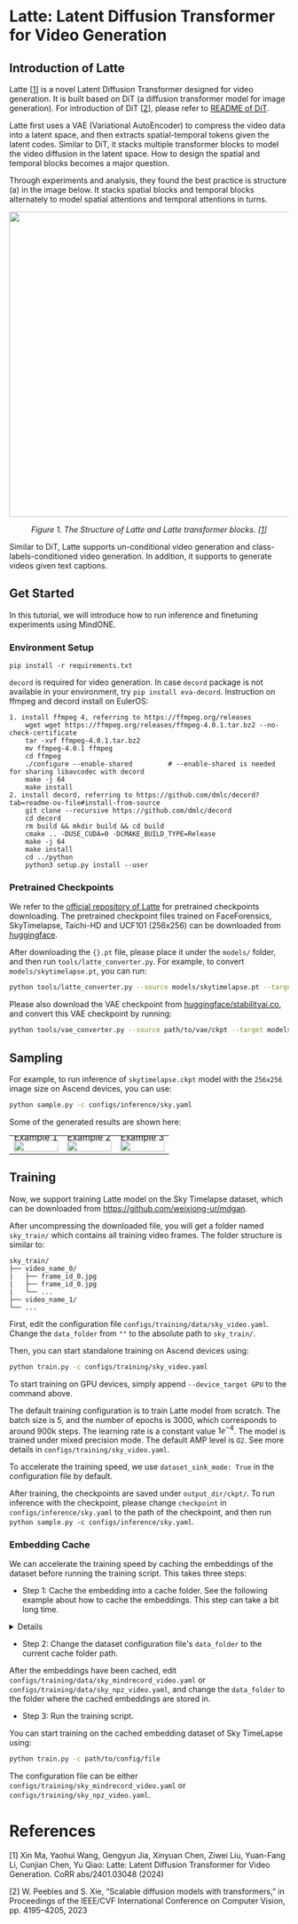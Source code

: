 # Latte: Latent Diffusion Transformer for Video Generation

## Introduction of Latte

Latte [<a href="#references">1</a>] is a novel Latent Diffusion Transformer designed for video generation. It is built based on DiT (a diffusion transformer model for image generation). For introduction of DiT [<a href="#references">2</a>], please refer to [README of DiT](../dit/README.md).

Latte first uses a VAE (Variational AutoEncoder) to compress the video data into a latent space, and then extracts spatial-temporal tokens given the latent codes. Similar to DiT, it stacks multiple transformer blocks to model the video diffusion in the latent space. How to design the spatial and temporal blocks becomes a major question.

Through experiments and analysis, they found the best practice is structure (a) in the image below. It stacks spatial blocks and temporal blocks alternately to model spatial attentions and temporal attentions in turns.


<p align="center">
  <img src="https://raw.githubusercontent.com/Vchitect/Latte/9ededbe590a5439b6e7013d00fbe30e6c9b674b8/visuals/architecture.svg" width=550 />
</p>
<p align="center">
  <em> Figure 1. The Structure of Latte and Latte transformer blocks. [<a href="#references">1</a>] </em>
</p>

Similar to DiT, Latte supports un-conditional video generation and class-labels-conditioned video generation. In addition, it supports to generate videos given text captions.


## Get Started
In this tutorial, we will introduce how to run inference and finetuning experiments using MindONE.

### Environment Setup

```
pip install -r requirements.txt
```

`decord` is required for video generation. In case `decord` package is not available in your environment, try `pip install eva-decord`.
Instruction on ffmpeg and decord install on EulerOS:
```
1. install ffmpeg 4, referring to https://ffmpeg.org/releases
    wget wget https://ffmpeg.org/releases/ffmpeg-4.0.1.tar.bz2 --no-check-certificate
    tar -xvf ffmpeg-4.0.1.tar.bz2
    mv ffmpeg-4.0.1 ffmpeg
    cd ffmpeg
    ./configure --enable-shared         # --enable-shared is needed for sharing libavcodec with decord
    make -j 64
    make install
2. install decord, referring to https://github.com/dmlc/decord?tab=readme-ov-file#install-from-source
    git clone --recursive https://github.com/dmlc/decord
    cd decord
    rm build && mkdir build && cd build
    cmake .. -DUSE_CUDA=0 -DCMAKE_BUILD_TYPE=Release
    make -j 64
    make install
    cd ../python
    python3 setup.py install --user
```

### Pretrained Checkpoints

We refer to the [official repository of Latte](https://github.com/Vchitect/Latte/tree/main) for pretrained checkpoints downloading. The pretrained checkpoint files trained on FaceForensics, SkyTimelapse, Taichi-HD and UCF101 (256x256) can be downloaded from [huggingface](https://huggingface.co/maxin-cn/Latte/tree/main).

After downloading the `{}.pt` file, please place it under the `models/` folder, and then run `tools/latte_converter.py`. For example, to convert `models/skytimelapse.pt`, you can run:
```bash
python tools/latte_converter.py --source models/skytimelapse.pt --target models/skytimelapse.ckpt
```

Please also download the VAE checkpoint from [huggingface/stabilityai.co](https://huggingface.co/stabilityai/sd-vae-ft-mse/tree/main), and convert this VAE checkpoint by running:
```bash
python tools/vae_converter.py --source path/to/vae/ckpt --target models/sd-vae-ft-mse.ckpt
```

## Sampling

For example, to run inference of `skytimelapse.ckpt` model with the `256x256` image size on Ascend devices, you can use:
```bash
python sample.py -c configs/inference/sky.yaml
```

Some of the generated results are shown here:
<table class="center">
    <tr style="line-height: 0">
    <td width=33% style="border: none; text-align: center">Example 1</td>
    <td width=33% style="border: none; text-align: center">Example 2</td>
    <td width=33% style="border: none; text-align: center">Example 3</td>
    </tr>
    <tr>
    <td width=33% style="border: none"><img src="https://raw.githubusercontent.com/wtomin/mindone-assets/main/latte/sky/generated-0.gif" style="width:100%"></td>
    <td width=33% style="border: none"><img src="https://raw.githubusercontent.com/wtomin/mindone-assets/main/latte/sky/generated-1.gif" style="width:100%"></td>
    <td width=33% style="border: none"><img src="https://raw.githubusercontent.com/wtomin/mindone-assets/main/latte/sky/generated-2.gif" style="width:100%"></td>
    </tr>
</table>

## Training

Now, we support training Latte model on the Sky Timelapse dataset, which can be downloaded from https://github.com/weixiong-ur/mdgan.

After uncompressing the downloaded file, you will get a folder named `sky_train/` which contains all training video frames. The folder structure is similar to:
```
sky_train/
├── video_name_0/
|   ├── frame_id_0.jpg
|   ├── frame_id_0.jpg
|   └── ...
├── video_name_1/
└── ...
```

First, edit the configuration file `configs/training/data/sky_video.yaml`. Change the `data_folder` from `""` to the absolute path to `sky_train/`.

Then, you can start standalone training on Ascend devices using:
```bash
python train.py -c configs/training/sky_video.yaml
```
To start training on GPU devices, simply append `--device_target GPU` to the command above.

The default training configuration is to train Latte model from scratch. The batch size is $5$, and the number of epochs is $3000$, which corresponds to around 900k steps. The learning rate is a constant value $1e^{-4}$. The model is trained under mixed precision mode. The default AMP level is `O2`. See more details in `configs/training/sky_video.yaml`.

To accelerate the training speed, we use `dataset_sink_mode: True` in the configuration file by default.

After training, the checkpoints are saved under `output_dir/ckpt/`. To run inference with the checkpoint, please change `checkpoint` in `configs/inference/sky.yaml` to the path of the checkpoint, and then run `python sample.py -c configs/inference/sky.yaml`.

### Embedding Cache

We can accelerate the training speed by caching the embeddings of the dataset before running the training script. This takes three steps:

- Step 1: Cache the embedding into a cache folder. See the following example about how to cache the embeddings. This step can take a bit long time.

<details onclose>

For Sky Timelapse dataset, in order to cache embeddings in `mindrecord` file format, first, please make sure the `data_path` in `configs/training/sky_video.yaml` is set correctly to the folder named `sky_train/`.

Then you can start saving the embeddings using:
```bash
python tools/embedding_cache.py --config configs/training/sky_video.yaml --cache_folder path/to/cache/folder --cache_file_type mindrecord
```
You can also change `cache_file_type` to `npz` to save embeddings in `.npz` files.

In general, we recommend to use `mindrecord` file type because it is supported by `MindDataset` which can better accelerates data loading. However, if your dataset has extra long videos, using `mindrecord` file to cache embedding increases the risk of exceeding the maximum page size of the MindRecord writer. In this case, we recommend to use `npz` file.

The embedding caching process can take a while depending on the size of the video dataset. Some exceptions maybe thrown during the process. If unexpected exceptions were thrown, the program will be stoped and the embedding caching writer's status will be printed on the screen:
```bash
Start file Index: 0. # the start of video index to be processed
Number of saved mindrecord files 1 # the number of saved mindrecord files
Number of saved data lines 120 # the number of processed videos which have been saved.
```
In this case, you can resume the embedding cache from the video indexed at $120$ (index starts from 0). Simply append `--resume_cache_index 120`, and run `python tools/embedding_cache.py`. It will start caching the embedding from the $120^{th}$ video and save the embeddings in another mindrecord file or npz file.

To check more usages, please use `python tools/embedding_cache.py -h`.

</details>

- Step 2: Change the dataset configuration file's `data_folder` to the current cache folder path.

After the embeddings have been cached, edit `configs/training/data/sky_mindrecord_video.yaml` or `configs/training/data/sky_npz_video.yaml`, and change the `data_folder` to the folder where the cached embeddings are stored in.

- Step 3: Run the training script.

You can start training on the cached embedding dataset of Sky TimeLapse using:
```bash
python train.py -c path/to/config/file
```
The configuration file can be either `configs/training/sky_mindrecord_video.yaml` or `configs/training/sky_npz_video.yaml`.

# References

[1] Xin Ma, Yaohui Wang, Gengyun Jia, Xinyuan Chen, Ziwei Liu, Yuan-Fang Li, Cunjian Chen, Yu Qiao: Latte: Latent Diffusion Transformer for Video Generation. CoRR abs/2401.03048 (2024)

[2] W. Peebles and S. Xie, “Scalable diffusion models with transformers,” in Proceedings of the IEEE/CVF International Conference on Computer Vision, pp. 4195–4205, 2023
